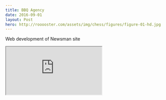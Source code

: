 ```yaml
---
title: BBQ Agency
date: 2016-09-01
layout: Post
hero: http://rooooster.com/assets/img/chess/figures/figure-01-hd.jpg
---
```


Web development of Newsman site

<iframe src="http://rooooster.com/newsman/"></iframe>
